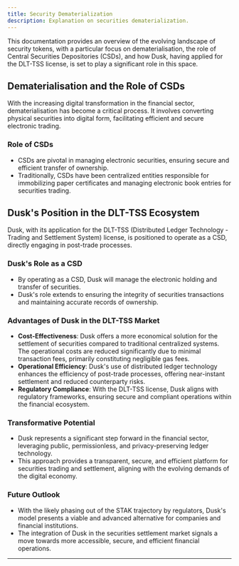 ```yaml
---
title: Security Dematerialization
description: Explanation on securities dematerialization.
---
```


This documentation provides an overview of the evolving landscape of security tokens, with a particular focus on dematerialisation, the role of Central Securities Depositories (CSDs), and how Dusk, having applied for the DLT-TSS license, is set to play a significant role in this space.


## Dematerialisation and the Role of CSDs 

With the increasing digital transformation in the financial sector, dematerialisation has become a critical process. It involves converting physical securities into digital form, facilitating efficient and secure electronic trading.

### Role of CSDs
- CSDs are pivotal in managing electronic securities, ensuring secure and efficient transfer of ownership.
- Traditionally, CSDs have been centralized entities responsible for immobilizing paper certificates and managing electronic book entries for securities trading.

## Dusk's Position in the DLT-TSS Ecosystem 

Dusk, with its application for the DLT-TSS (Distributed Ledger Technology - Trading and Settlement System) license, is positioned to operate as a CSD, directly engaging in post-trade processes.

### Dusk's Role as a CSD
- By operating as a CSD, Dusk will manage the electronic holding and transfer of securities.
- Dusk's role extends to ensuring the integrity of securities transactions and maintaining accurate records of ownership.

### Advantages of Dusk in the DLT-TSS Market
- **Cost-Effectiveness**: Dusk offers a more economical solution for the settlement of securities compared to traditional centralized systems. The operational costs are reduced significantly due to minimal transaction fees, primarily constituting negligible gas fees.
- **Operational Efficiency**: Dusk's use of distributed ledger technology enhances the efficiency of post-trade processes, offering near-instant settlement and reduced counterparty risks.
- **Regulatory Compliance**: With the DLT-TSS license, Dusk aligns with regulatory frameworks, ensuring secure and compliant operations within the financial ecosystem.

### Transformative Potential
- Dusk represents a significant step forward in the financial sector, leveraging public, permissionless, and privacy-preserving ledger technology.
- This approach provides a transparent, secure, and efficient platform for securities trading and settlement, aligning with the evolving demands of the digital economy.

### Future Outlook
- With the likely phasing out of the STAK trajectory by regulators, Dusk's model presents a viable and advanced alternative for companies and financial institutions.
- The integration of Dusk in the securities settlement market signals a move towards more accessible, secure, and efficient financial operations.

---


